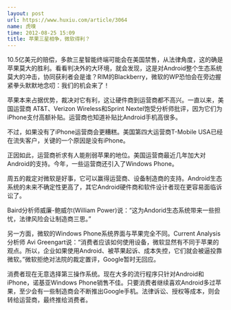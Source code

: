 ```yaml
---
layout: post
url: https://www.huxiu.com/article/3064
name: 虎嗅
time: 2012-08-25 15:09
title: 苹果三星相争，微软得利？
---
```

10.5亿美元的赔偿，多款三星智能终端可能会在美国禁售，从法律角度，这的确是苹果莫大的胜利。看看判决外的大环境，就会发现，这是对Android整个生态系统莫大的冲击，协同获利者会是谁？RIM的Blackberry，微软的WP恐怕会在旁边握紧拳头默默地念叨：我们的机会来了！

苹果本来占据优势，裁决对它有利，这让硬件商到运营商都不高兴。一直以来，美国运营商 AT&T、Verizon Wireless和Sprint Nextel饱受分析师批评，因为它们为iPhone支付高额补贴。运营商也知道补贴比Android手机高很多。

不过，如果没有了iPhone运营商会更糟糕。美国第四大运营商T-Mobile USA已经在流失客户，关键的一个原因是没有iPhone。

正因如此，运营商祈求有人能削弱苹果的地位。美国运营商最近几年加大对Android的支持。今年，一些运营商还引入了Windows Phone。

周五的裁定对微软是好事，它可以赢得运营商、设备制造商的支持。Android生态系统的未来不确定性更高了，其它Android硬件商和软件设计者现在更容易面临诉讼了。

Baird分析师威廉-鲍威尔(William Power)说：“这为Andorid生态系统带来一些担忧，法律风险会让制造商三思。”

另一方面，微软的Windows Phone系统界面与苹果完全不同。Current Analysis分析师 Avi Greengart说：“消费者应该如何使用设备，微软显然有不同于苹果的观点。所以，企业如果使用Android、被苹果起诉、成本失控，它们就会被逼投靠微软。”微软拒绝对法院的裁定置评，Google暂时无回应。

消费者现在无意选择第三操作系统。现在大多的流行程序只针对Android和iPhone，诺基亚Windows Phone销售不佳。只要消费者继续喜欢Android多过苹果，至少会有一些制造商会不断推出Google手机。法律诉讼、授权等成本，则会转给运营商，最终推给消费者。


